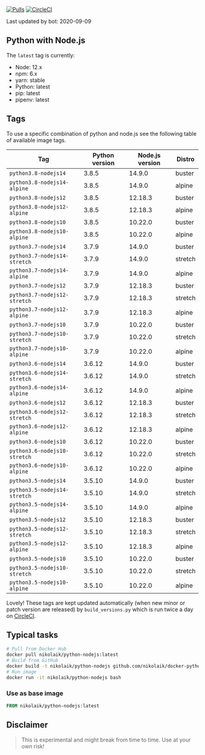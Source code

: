 [![Pulls](https://img.shields.io/docker/pulls/nikolaik/python-nodejs.svg?style=flat-square)](https://hub.docker.com/r/nikolaik/python-nodejs/)
[![CircleCI](https://img.shields.io/circleci/project/github/nikolaik/docker-python-nodejs.svg?style=flat-square)](https://circleci.com/gh/nikolaik/docker-python-nodejs)

Last updated by bot: 2020-09-09

## Python with Node.js
The `latest` tag is currently:

- Node: 12.x
- npm: 6.x
- yarn: stable
- Python: latest
- pip: latest
- pipenv: latest

## Tags
To use a specific combination of python and node.js see the following table of available image tags.

Tag | Python version | Node.js version | Distro
--- | --- | --- | ---
`python3.8-nodejs14` | 3.8.5 | 14.9.0 | buster
`python3.8-nodejs14-alpine` | 3.8.5 | 14.9.0 | alpine
`python3.8-nodejs12` | 3.8.5 | 12.18.3 | buster
`python3.8-nodejs12-alpine` | 3.8.5 | 12.18.3 | alpine
`python3.8-nodejs10` | 3.8.5 | 10.22.0 | buster
`python3.8-nodejs10-alpine` | 3.8.5 | 10.22.0 | alpine
`python3.7-nodejs14` | 3.7.9 | 14.9.0 | buster
`python3.7-nodejs14-stretch` | 3.7.9 | 14.9.0 | stretch
`python3.7-nodejs14-alpine` | 3.7.9 | 14.9.0 | alpine
`python3.7-nodejs12` | 3.7.9 | 12.18.3 | buster
`python3.7-nodejs12-stretch` | 3.7.9 | 12.18.3 | stretch
`python3.7-nodejs12-alpine` | 3.7.9 | 12.18.3 | alpine
`python3.7-nodejs10` | 3.7.9 | 10.22.0 | buster
`python3.7-nodejs10-stretch` | 3.7.9 | 10.22.0 | stretch
`python3.7-nodejs10-alpine` | 3.7.9 | 10.22.0 | alpine
`python3.6-nodejs14` | 3.6.12 | 14.9.0 | buster
`python3.6-nodejs14-stretch` | 3.6.12 | 14.9.0 | stretch
`python3.6-nodejs14-alpine` | 3.6.12 | 14.9.0 | alpine
`python3.6-nodejs12` | 3.6.12 | 12.18.3 | buster
`python3.6-nodejs12-stretch` | 3.6.12 | 12.18.3 | stretch
`python3.6-nodejs12-alpine` | 3.6.12 | 12.18.3 | alpine
`python3.6-nodejs10` | 3.6.12 | 10.22.0 | buster
`python3.6-nodejs10-stretch` | 3.6.12 | 10.22.0 | stretch
`python3.6-nodejs10-alpine` | 3.6.12 | 10.22.0 | alpine
`python3.5-nodejs14` | 3.5.10 | 14.9.0 | buster
`python3.5-nodejs14-stretch` | 3.5.10 | 14.9.0 | stretch
`python3.5-nodejs14-alpine` | 3.5.10 | 14.9.0 | alpine
`python3.5-nodejs12` | 3.5.10 | 12.18.3 | buster
`python3.5-nodejs12-stretch` | 3.5.10 | 12.18.3 | stretch
`python3.5-nodejs12-alpine` | 3.5.10 | 12.18.3 | alpine
`python3.5-nodejs10` | 3.5.10 | 10.22.0 | buster
`python3.5-nodejs10-stretch` | 3.5.10 | 10.22.0 | stretch
`python3.5-nodejs10-alpine` | 3.5.10 | 10.22.0 | alpine

Lovely! These tags are kept updated automatically (when new minor or patch version are released) by `build_versions.py` which is run twice a day on [CircleCI](https://circleci.com/gh/nikolaik/docker-python-nodejs).

## Typical tasks
```bash
# Pull from Docker Hub
docker pull nikolaik/python-nodejs:latest
# Build from GitHub
docker build -t nikolaik/python-nodejs github.com/nikolaik/docker-python-nodejs
# Run image
docker run -it nikolaik/python-nodejs bash
```

### Use as base image
```Dockerfile
FROM nikolaik/python-nodejs:latest
```

## Disclaimer
> This is experimental and might break from time to time. Use at your own risk!

